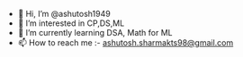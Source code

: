 - 👋 Hi, I’m @ashutosh1949
- 👀 I’m interested in CP,DS,ML 
- 🌱 I’m currently learning DSA, Math for ML
- 📫 How to reach me :- ashutosh.sharmakts98@gmail.com

<!---
ashutosh1949/ashutosh1949 is a ✨ special ✨ repository because its `README.md` (this file) appears on your GitHub profile.
You can click the Preview link to take a look at your changes.
--->
